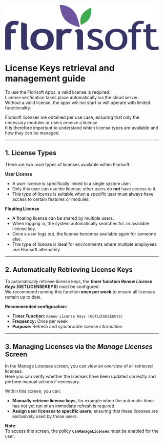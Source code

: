 ![Florisoft logo](https://raw.githubusercontent.com/florisoft/User.Manuals/main/fslogo.png)
# License Keys retrieval and management guide

To use the Florisoft Apps, a valid license is required.  
License verification takes place automatically via the cloud server.  
Without a valid license, the apps will not start or will operate with limited functionality.

Florisoft licenses are obtained per use case, ensuring that only the necessary modules or users receive a license.  
It is therefore important to understand which license types are available and how they can be managed.

---

## 1. License Types

There are two main types of licenses available within Florisoft:

**User License**
- A user license is specifically linked to a single system user.  
- Only this user can use the license; other users do **not** have access to it.  
- This type of license is suitable when a specific user must always have access to certain features or modules.

**Floating License**
- A floating license can be shared by multiple users.  
- When logging in, the system automatically searches for an available license key.  
- Once a user logs out, the license becomes available again for someone else.  
- This type of license is ideal for environments where multiple employees use Florisoft alternately.

---

## 2. Automatically Retrieving License Keys

To automatically retrieve license keys, the **timer function _Renew License Keys_ (GETLICENSEKEYS)** must be configured.  
We recommend running this function **once per week** to ensure all licenses remain up to date.

**Recommended configuration:**

- **Timer Function:** `Renew License Keys (GETLICENSEKEYS)`  
- **Frequency:** Once per week  
- **Purpose:** Refresh and synchronize license information  

---

## 3. Managing Licenses via the _Manage Licenses_ Screen

In the Manage Licenses screen, you can view an overview of all retrieved licenses.  
Here you can verify whether the licenses have been updated correctly and perform manual actions if necessary.

Within this screen, you can:

- **Manually retrieve license keys**, for example when the automatic timer has not yet run or an immediate refresh is required.  
- **Assign user licenses to specific users**, ensuring that these licenses are exclusively used by those users.  

**Note:**  
To access this screen, the policy **`CanManageLicenses`** must be enabled for the user.
